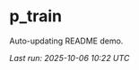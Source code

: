 # p_train

Auto-updating README demo.

<!--START_SECTION:status-->
_Last run: 2025-10-06 10:22 UTC_
<!--END_SECTION:status-->













































































































































































































































































































































































































































































































































































































































































































































































































































































































































































































































































































